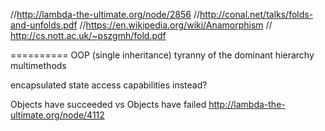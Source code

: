 //<http://lambda-the-ultimate.org/node/2856>
//<http://conal.net/talks/folds-and-unfolds.pdf>
//<https://en.wikipedia.org/wiki/Anamorphism>
// <http://cs.nott.ac.uk/~pszgmh/fold.pdf>

==========
OOP (single inheritance)
tyranny of the dominant hierarchy
 multimethods

encapsulated state access
 capabilities instead?

Objects have succeeded vs Objects have failed
<http://lambda-the-ultimate.org/node/4112>

